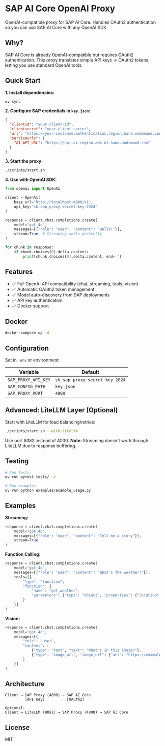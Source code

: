 # SAP AI Core OpenAI Proxy

OpenAI-compatible proxy for SAP AI Core. Handles OAuth2 authentication so you can use SAP AI Core with any OpenAI SDK.

## Why?

SAP AI Core is already OpenAI-compatible but requires OAuth2 authentication. This proxy translates simple API keys → OAuth2 tokens, letting you use standard OpenAI tools.

## Quick Start

**1. Install dependencies:**
```bash
uv sync
```

**2. Configure SAP credentials in `key.json`:**
```json
{
  "clientid": "your-client-id",
  "clientsecret": "your-client-secret",
  "url": "https://your-instance.authentication.region.hana.ondemand.com",
  "serviceurls": {
    "AI_API_URL": "https://api.ai.region.aws.ml.hana.ondemand.com"
  }
}
```

**3. Start the proxy:**
```bash
./scripts/start.sh
```

**4. Use with OpenAI SDK:**
```python
from openai import OpenAI

client = OpenAI(
    base_url="http://localhost:4000/v1",
    api_key="sk-sap-proxy-secret-key-2024"
)

response = client.chat.completions.create(
    model="gpt-4o",
    messages=[{"role": "user", "content": "Hello!"}],
    stream=True  # Streaming works perfectly
)

for chunk in response:
    if chunk.choices[0].delta.content:
        print(chunk.choices[0].delta.content, end='')
```

## Features

- ✅ Full OpenAI API compatibility (chat, streaming, tools, vision)
- ✅ Automatic OAuth2 token management
- ✅ Model auto-discovery from SAP deployments
- ✅ API key authentication
- ✅ Docker support

## Docker

```bash
docker-compose up -d
```

## Configuration

Set in `.env` or environment:

| Variable | Default |
|----------|---------|
| `SAP_PROXY_API_KEY` | `sk-sap-proxy-secret-key-2024` |
| `SAP_CONFIG_PATH` | `key.json` |
| `SAP_PROXY_PORT` | `4000` |

## Advanced: LiteLLM Layer (Optional)

Start with LiteLLM for load balancing/retries:
```bash
./scripts/start.sh --with-litellm
```

Use port 8082 instead of 4000. **Note:** Streaming doesn't work through LiteLLM due to response buffering.

## Testing

```bash
# Run tests
uv run pytest tests/ -v

# Run examples
uv run python examples/example_usage.py
```

## Examples

**Streaming:**
```python
response = client.chat.completions.create(
    model="gpt-4o",
    messages=[{"role": "user", "content": "Tell me a story"}],
    stream=True
)
```

**Function Calling:**
```python
response = client.chat.completions.create(
    model="gpt-4o",
    messages=[{"role": "user", "content": "What's the weather?"}],
    tools=[{
        "type": "function",
        "function": {
            "name": "get_weather",
            "parameters": {"type": "object", "properties": {"location": {"type": "string"}}}
        }
    }]
)
```

**Vision:**
```python
response = client.chat.completions.create(
    model="gpt-4o",
    messages=[{
        "role": "user",
        "content": [
            {"type": "text", "text": "What's in this image?"},
            {"type": "image_url", "image_url": {"url": "https://example.com/image.jpg"}}
        ]
    }]
)
```

## Architecture

```
Client → SAP Proxy (4000) → SAP AI Core
         [API Key]          [OAuth2]

Optional:
Client → LiteLLM (8082) → SAP Proxy (4000) → SAP AI Core
```

## License

MIT

